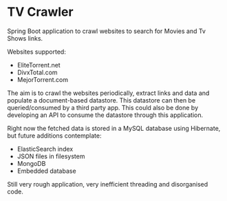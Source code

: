 # TV Crawler

Spring Boot application to crawl websites to search for Movies and Tv Shows links.

Websites supported:

* EliteTorrent.net
* DivxTotal.com
* MejorTorrent.com

The aim is to crawl the websites periodically, extract links and data and populate a document-based datastore. This datastore can then be queried/consumed by a third party app. This could also be done by developing an API to consume the datastore through this application.

Right now the fetched data is stored in a MySQL database using Hibernate, but future additions contemplate:

* ElasticSearch index
* JSON files in filesystem
* MongoDB
* Embedded database

Still very rough application, very inefficient threading and disorganised code.
